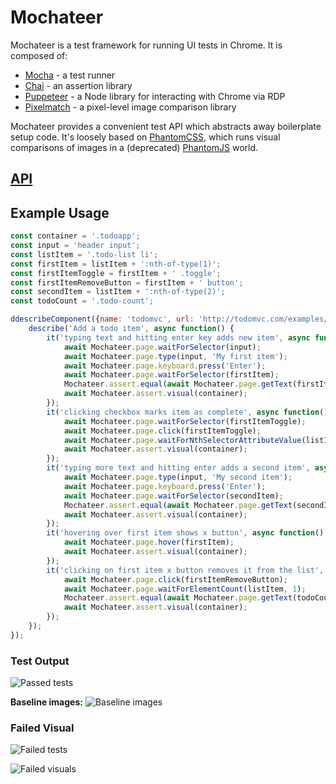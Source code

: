 # Mochateer

Mochateer is a test framework for running UI tests in Chrome. It is composed of:

- [Mocha](https://mochajs.org/) - a test runner
- [Chai](http://chaijs.com/) - an assertion library
- [Puppeteer](https://github.com/GoogleChrome/puppeteer) - a Node library for interacting with Chrome via RDP
- [Pixelmatch](https://github.com/mapbox/pixelmatch) - a pixel-level image comparison library

Mochateer provides a convenient test API which abstracts away boilerplate setup code. It's loosely based on
[PhantomCSS](https://github.com/Huddle/PhantomCSS), which runs visual comparisons of images in a (deprecated)
[PhantomJS](http://phantomjs.org/) world.

## [API](https://github.com/gidztech/Mochateer/blob/master/API.md)

## Example Usage

```javascript
const container = '.todoapp';
const input = 'header input';
const listItem = '.todo-list li';
const firstItem = listItem + ':nth-of-type(1)';
const firstItemToggle = firstItem + ' .toggle';
const firstItemRemoveButton = firstItem + ' button';
const secondItem = listItem + ':nth-of-type(2)';
const todoCount = '.todo-count';

ddescribeComponent({name: 'todomvc', url: 'http://todomvc.com/examples/react/#/'}, function() {
    describe('Add a todo item', async function() {
        it('typing text and hitting enter key adds new item', async function() {
            await Mochateer.page.waitForSelector(input);
            await Mochateer.page.type(input, 'My first item');
            await Mochateer.page.keyboard.press('Enter');
            await Mochateer.page.waitForSelector(firstItem);
            Mochateer.assert.equal(await Mochateer.page.getText(firstItem), 'My first item');
            await Mochateer.assert.visual(container);
        });
        it('clicking checkbox marks item as complete', async function() {
            await Mochateer.page.waitForSelector(firstItemToggle);
            await Mochateer.page.click(firstItemToggle);
            await Mochateer.page.waitForNthSelectorAttributeValue(listItem, 1, 'class', 'completed');
            await Mochateer.assert.visual(container);
        });
        it('typing more text and hitting enter adds a second item', async function() {
            await Mochateer.page.type(input, 'My second item');
            await Mochateer.page.keyboard.press('Enter');
            await Mochateer.page.waitForSelector(secondItem);
            Mochateer.assert.equal(await Mochateer.page.getText(secondItem), 'My second item');
            await Mochateer.assert.visual(container);
        });
        it('hovering over first item shows x button', async function() {
            await Mochateer.page.hover(firstItem);
            await Mochateer.assert.visual(container);
        });
        it('clicking on first item x button removes it from the list', async function() {
            await Mochateer.page.click(firstItemRemoveButton);
            await Mochateer.page.waitForElementCount(listItem, 1);
            Mochateer.assert.equal(await Mochateer.page.getText(todoCount), '1 item left');
            await Mochateer.assert.visual(container);
        });
    });
});

```

### Test Output
![Passed tests](https://i.imgur.com/TvNGwmU.png "Passed tests")

**Baseline images:**
![Baseline images](https://i.imgur.com/ohp58e5.png "Baseline images")

### Failed Visual
![Failed tests](https://i.imgur.com/WTWi80H.png "Failed tests")

![Failed visuals](https://i.imgur.com/7D8C5rf.gif "Failed Visuals")

